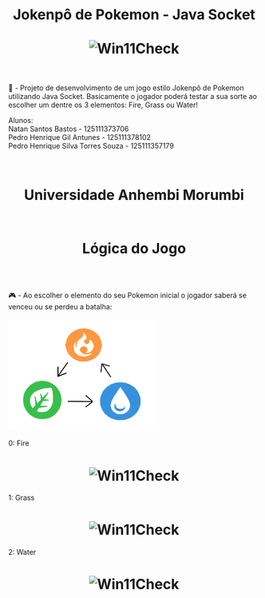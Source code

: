 <h1 align="center">  Jokenpô de Pokemon - Java Socket
  <br><br>
  <img src ="https://editors.dexerto.com/wp-content/uploads/2022/07/15/Best-starter-Pokemon-ranked.jpg" alt="Win11Check" width="900">
  <br><br>
</h1>

<p> 🎲 - Projeto de desenvolvimento de um jogo estilo Jokenpô de Pokemon utilizando Java Socket. Basicamente o jogador poderá testar a sua sorte ao escolher um dentre os 3 elementos: Fire, Grass ou Water! </p>


Alunos:<br>
Natan Santos Bastos - 125111373706 <br>
Pedro Henrique Gil Antunes - 125111378102 <br>
Pedro Henrique Silva Torres Souza - 125111357179 <br>
 <br><br>

<h1 align="center">Universidade Anhembi Morumbi
  <br><br>


<h1 align="center"> Lógica do Jogo </h1>
  <br><br>


<p> 🎮 - Ao escolher o elemento do seu Pokemon inicial o jogador saberá se venceu ou se perdeu a batalha:
   <br><br>
 
 <img src ="Elementos.png" width="300">
 
 0: Fire
 
<h1 align="center">
<img src = "https://upload.wikimedia.org/wikipedia/commons/thumb/5/56/Pokémon_Fire_Type_Icon.svg/1024px-Pokémon_Fire_Type_Icon.svg.png" alt="Win11Check" width="300">
<br>
</h1>
 
 1: Grass
 
 <h1 align="center">
<img src = "https://upload.wikimedia.org/wikipedia/commons/thumb/f/f6/Pokémon_Grass_Type_Icon.svg/2048px-Pokémon_Grass_Type_Icon.svg.png" alt="Win11Check" width="300">
<br>
</h1>

 2: Water
 
<h1 align="center">
<img src = "https://upload.wikimedia.org/wikipedia/commons/thumb/0/0b/Pokémon_Water_Type_Icon.svg/2048px-Pokémon_Water_Type_Icon.svg.png" alt="Win11Check" width="300">
<br>
</h1>

